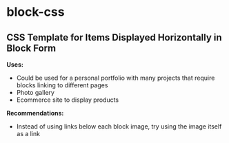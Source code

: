 # block-css
CSS Template for Items Displayed Horizontally in Block Form
---

**Uses:**
- Could be used for a personal portfolio with many projects that require blocks linking to different pages
- Photo gallery
- Ecommerce site to display products

**Recommendations:**
- Instead of using links below each block image, try using the image itself as a link
